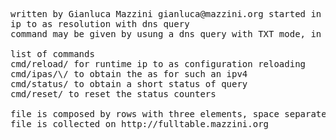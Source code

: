 <pre>
written by Gianluca Mazzini gianluca@mazzini.org started in 2015
ip to as resolution with dns query
command may be given by usung a dns query with TXT mode, in the following example dig -p 5555 @169.197.82.144 +short -t TXT cmd/ipas/64.52.4.0/

list of commands
cmd/reload/ for runtime ip to as configuration reloading
cmd/ipas/\<ipv4\>/ to obtain the as for such an ipv4
cmd/status/ to obtain a short status of query
cmd/reset/ to reset the status counters

file is composed by rows with three elements, space separated: IP/CIDR,ASN
file is collected on http://fulltable.mazzini.org
</pre>
